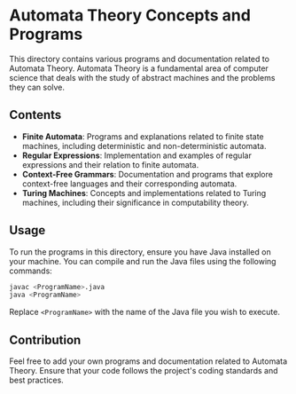 # Automata Theory Concepts and Programs

This directory contains various programs and documentation related to Automata Theory. Automata Theory is a fundamental area of computer science that deals with the study of abstract machines and the problems they can solve.

## Contents

- **Finite Automata**: Programs and explanations related to finite state machines, including deterministic and non-deterministic automata.
- **Regular Expressions**: Implementation and examples of regular expressions and their relation to finite automata.
- **Context-Free Grammars**: Documentation and programs that explore context-free languages and their corresponding automata.
- **Turing Machines**: Concepts and implementations related to Turing machines, including their significance in computability theory.

## Usage

To run the programs in this directory, ensure you have Java installed on your machine. You can compile and run the Java files using the following commands:

```bash
javac <ProgramName>.java
java <ProgramName>
```

Replace `<ProgramName>` with the name of the Java file you wish to execute.

## Contribution

Feel free to add your own programs and documentation related to Automata Theory. Ensure that your code follows the project's coding standards and best practices.
